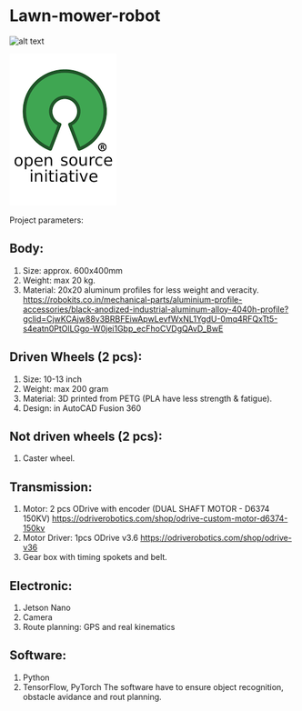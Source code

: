 # Lawn-mower-robot

![alt text](https://github.com/steger123/Lawn-mower-robot/blob/tree/master/pics/openLogo.png?raw=true)

![alt text](https://github.com/steger123/Lawn-mower-robot/blob/master/pics/openLogo.png)

Project parameters:

## Body:
1. Size: approx. 600x400mm
2. Weight: max 20 kg.
3. Material: 20x20 aluminum profiles for less weight and veracity.
https://robokits.co.in/mechanical-parts/aluminium-profile-accessories/black-anodized-industrial-aluminum-alloy-4040h-profile?gclid=CjwKCAjw88v3BRBFEiwApwLevfWxNL1YgdU-0mq4RFQxTt5-s4eatn0PtOlLGgo-W0jei1Gbp_ecFhoCVDgQAvD_BwE


## Driven Wheels (2 pcs):
1.	Size: 10-13 inch
2.	Weight: max 200 gram
3.	Material: 3D printed from PETG (PLA have less strength & fatigue).
4.	Design: in AutoCAD Fusion 360

## Not driven wheels (2 pcs):
1.	Caster wheel.

## Transmission:
1.	Motor: 2 pcs ODrive with encoder (DUAL SHAFT MOTOR - D6374 150KV)
https://odriverobotics.com/shop/odrive-custom-motor-d6374-150kv
2.	Motor Driver: 1pcs ODrive v3.6
https://odriverobotics.com/shop/odrive-v36
3.	Gear box with timing spokets and belt.

## Electronic:
1.	Jetson Nano
2.  Camera
3.	Route planning: GPS and real kinematics

## Software:
1. Python
2. TensorFlow, PyTorch
The software have to ensure object recognition, obstacle avidance and rout planning.
